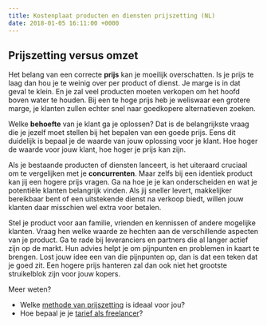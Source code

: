 ```yaml
---
title: Kostenplaat producten en diensten prijszetting (NL)
date: 2018-01-05 16:11:00 +0000
---
```

## Prijszetting versus omzet

Het belang van een correcte **prijs** kan je moeilijk overschatten. Is je prijs te laag dan hou je te weinig over per product of dienst. Je marge is in dat geval te klein. En je zal veel producten moeten verkopen om het hoofd boven water te houden. Bij een te hoge prijs heb je weliswaar een grotere marge, je klanten zullen echter snel naar goedkopere alternatieven zoeken.

Welke **behoefte** van je klant ga je oplossen? Dat is de belangrijkste vraag die je jezelf moet stellen bij het bepalen van een goede prijs. Eens dit duidelijk is bepaal je de waarde van jouw oplossing voor je klant. Hoe hoger de waarde voor jouw klant, hoe hoger je prijs kan zijn.

Als je bestaande producten of diensten lanceert, is het uiteraard cruciaal om te vergelijken met je **concurrenten**. Maar zelfs bij een identiek product kan jij een hogere prijs vragen. Ga na hoe je je kan onderscheiden en wat je potentiële klanten belangrijk vinden. Als jij sneller levert, makkelijker bereikbaar bent of een uitstekende dienst na verkoop biedt, willen jouw klanten daar misschien wel extra voor betalen.

Stel je product voor aan familie, vrienden en kennissen of andere mogelijke klanten. Vraag hen welke waarde ze hechten aan de verschillende aspecten van je product. Ga te rade bij leveranciers en partners die al langer actief zijn op de markt. Hun advies helpt je om pijnpunten en problemen in kaart te brengen. Lost jouw idee een van die pijnpunten op, dan is dat een teken dat je goed zit. Een hogere prijs hanteren zal dan ook niet het grootste struikelblok zijn voor jouw kopers.

Meer weten?

* Welke [methode van prijszetting]() is ideaal voor jou?
* Hoe bepaal je je [tarief als freelancer]()?